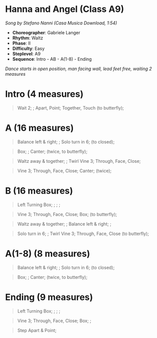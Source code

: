 # Hanna and Angel (Class A9)
*Song by Stefano Nanni (Casa Musica Download, 1:54)*

* **Choreographer**: Gabriele Langer
* **Rhythm**: Waltz
* **Phase**: II
* **Difficulty**: Easy
* **Steplevel**: A9
* **Sequence**: Intro - AB - A(1-8) - Ending

*Dance starts in open position, man facing wall, lead feet free, waiting 2 measures*

# Intro (4 measures)

> Wait 2; ; Apart, Point; Together, Touch (to butterfly);

# A (16 measures)

> Balance left & right; ; Solo turn in 6; (to closed);

> Box; ; Canter; (twice, to butterfly);

> Waltz away & together; ; Twirl Vine 3; Through, Face, Close;

> Vine 3; Through, Face, Close; Canter; (twice);

# B (16 measures)

> Left Turning Box; ; ; ;

> Vine 3; Through, Face, Close; Box; (to butterfly);

> Waltz away & together; ; Balance left & right; ;

> Solo turn in 6; ; Twirl Vine 3; Through, Face, Close (to butterfly);

# A(1-8) (8 measures)

> Balance left & right; ; Solo turn in 6; (to closed);

> Box; ; Canter; (twice, to butterfly);

# Ending (9 measures)

> Left Turning Box; ; ; ;

> Vine 3; Through, Face, Close; Box; ;

> Step Apart & Point;
